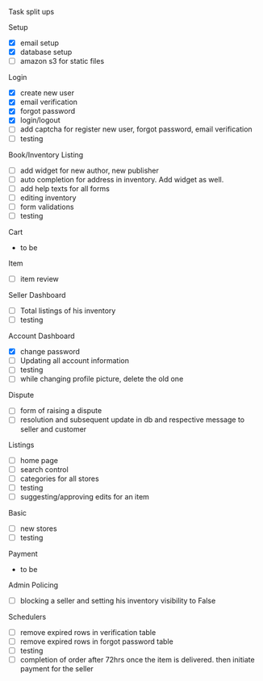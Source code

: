 Task split ups

Setup
- [x] email setup
- [x] database setup
- [ ] amazon s3 for static files

Login
- [x] create new user
- [x] email verification
- [x] forgot password
- [x] login/logout
- [ ] add captcha for register new user, forgot password, email verification
- [ ] testing

Book/Inventory Listing
- [ ] add widget for new author, new publisher
- [ ] auto completion for address in inventory. Add widget as well.
- [ ] add help texts for all forms
- [ ] editing inventory
- [ ] form validations
- [ ] testing

Cart
- to be

Item
- [ ] item review

Seller Dashboard
- [ ] Total listings of his inventory
- [ ] testing

Account Dashboard
- [x] change password
- [ ] Updating all account information
- [ ] testing
- [ ] while changing profile picture, delete the old one

Dispute
- [ ] form of raising a dispute
- [ ] resolution and subsequent update in db and respective message to seller and customer

Listings
- [ ] home page
- [ ] search control
- [ ] categories for all stores
- [ ] testing
- [ ] suggesting/approving edits for an item

Basic
- [ ] new stores
- [ ] testing

Payment
- to be

Admin Policing
- [ ] blocking a seller and setting his inventory visibility to False

Schedulers
- [ ] remove expired rows in verification table
- [ ] remove expired rows in forgot password table
- [ ] testing
- [ ] completion of order after 72hrs once the item is delivered. then initiate payment for the seller